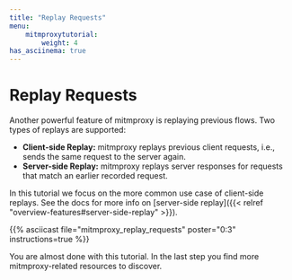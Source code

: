 ```yaml
---
title: "Replay Requests"
menu:
    mitmproxytutorial:
        weight: 4
has_asciinema: true
---
```


# Replay Requests

Another powerful feature of mitmproxy is replaying previous flows.
Two types of replays are supported:

* **Client-side Replay:** mitmproxy replays previous client requests, i.e., sends the same request to the server again.
* **Server-side Replay:** mitmproxy replays server responses for requests that match an earlier recorded request.

In this tutorial we focus on the more common use case of client-side replays.
See the docs for more info on [server-side replay]({{< relref "overview-features#server-side-replay" >}}).

{{% asciicast file="mitmproxy_replay_requests" poster="0:3" instructions=true %}}

You are almost done with this tutorial. In the last step you find more mitmproxy-related resources to discover.
